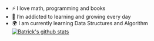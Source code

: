 - :zap: I love math, programming and books
- 🌱 I’m addicted to learning and growing every day
- :earth_africa: I am currently learning Data Structures and Algorithm
[![Batrick's github stats](https://github-readme-stats.vercel.app/api?username=batrick-swaistan&count_private=true&show_icons=true&theme=radical&hide_rank=false)](https://github.com/anuraghazra/github-readme-stats)
